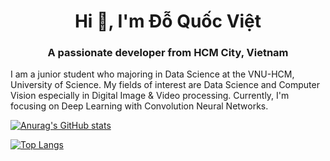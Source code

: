 <h1 align="center">Hi 👋, I'm Đỗ Quốc Việt</h1>
<h3 align="center">A passionate developer from HCM City, Vietnam</h3>

I am a junior student who majoring in Data Science at the VNU-HCM, University of Science. 
My fields of interest are Data Science and Computer Vision especially in Digital Image & Video processing. Currently, I'm focusing on Deep Learning with Convolution Neural Networks. 

[![Anurag's GitHub stats](https://github-readme-stats.vercel.app/api?username=vietdoo)](https://github.com/anuraghazra/github-readme-stats)

[![Top Langs](https://github-readme-stats.vercel.app/api/top-langs/?username=vietdoo)](https://github.com/anuraghazra/github-readme-stats)
